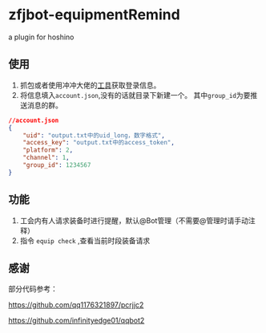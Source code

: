 # zfjbot-equipmentRemind

a plugin for hoshino

## 使用

1. 抓包或者使用冲冲大佬的[工具](https://github.com/qq1176321897/pcrjjc2)获取登录信息。
2. 将信息填入`account.json`,没有的话就目录下新建一个。
其中`group_id`为要推送消息的群。

```json
//account.json
{
    "uid": "output.txt中的uid_long，数字格式",
    "access_key": "output.txt中的access_token",
    "platform": 2,
    "channel": 1,
    "group_id": 1234567
}
```

## 功能

1. 工会内有人请求装备时进行提醒，默认@Bot管理（不需要@管理时请手动注释）
2. 指令 `equip check` ,查看当前时段装备请求

## 感谢

部分代码参考：

<https://github.com/qq1176321897/pcrjjc2>

<https://github.com/infinityedge01/qqbot2>